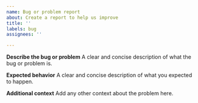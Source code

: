 ```yaml
---
name: Bug or problem report
about: Create a report to help us improve
title: ''
labels: bug
assignees: ''

---
```


**Describe the bug or problem**
A clear and concise description of what the bug or problem is.

**Expected behavior**
A clear and concise description of what you expected to happen.

**Additional context**
Add any other context about the problem here.
